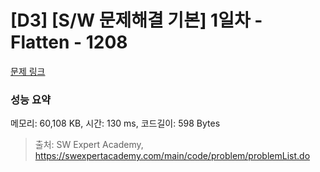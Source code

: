 # [D3] [S/W 문제해결 기본] 1일차 - Flatten - 1208 

[문제 링크](https://swexpertacademy.com/main/code/problem/problemDetail.do?contestProbId=AV139KOaABgCFAYh) 

### 성능 요약

메모리: 60,108 KB, 시간: 130 ms, 코드길이: 598 Bytes



> 출처: SW Expert Academy, https://swexpertacademy.com/main/code/problem/problemList.do
